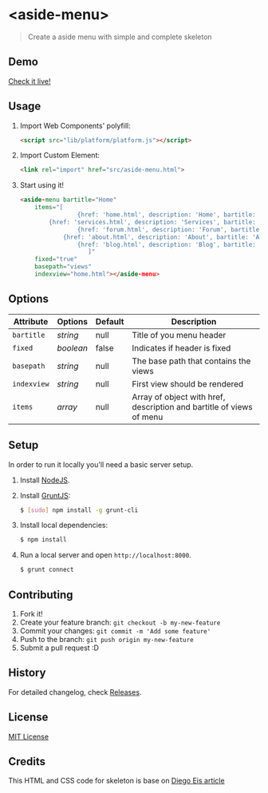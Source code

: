 # &lt;aside-menu&gt;

> Create a aside menu with simple and complete skeleton

## Demo

[Check it live!](http://leonardosalles.com/aside-menu/)

## Usage

1. Import Web Components' polyfill:

    ```html
    <script src="lib/platform/platform.js"></script>
    ```

2. Import Custom Element:

    ```html
    <link rel="import" href="src/aside-menu.html">
    ```

3. Start using it!

    ```html
    <aside-menu bartitle="Home" 
		items="[
                	{href: 'home.html', description: 'Home', bartitle: 'Home'},
			{href: 'services.html', description: 'Services', bartitle: 'Services'},
                	{href: 'forum.html', description: 'Forum', bartitle: 'Forum'},
		        {href: 'about.html', description: 'About', bartitle: 'About'},
                	{href: 'blog.html', description: 'Blog', bartitle: 'Blog'}
                       ]" 
		fixed="true" 
		basepath="views" 
		indexview="home.html"></aside-menu>
    ```



## Options

Attribute  | Options                   | Default             | Description
---        | ---                       | ---                 | ---
`bartitle` | *string*                  | null                | Title of you menu header
`fixed`    | *boolean*                 | false               | Indicates if header is fixed
`basepath` | *string*                  | null                | The base path that contains the views
`indexview`| *string*                  | null                | First view should be rendered
`items`    | *array*                   | null                | Array of object with href, description and bartitle of views of menu

## Setup

In order to run it locally you'll need a basic server setup.

1. Install [NodeJS](http://nodejs.org/download/).
2. Install [GruntJS](http://gruntjs.com/):

    ```sh
    $ [sudo] npm install -g grunt-cli
    ```

3. Install local dependencies:

    ```sh
    $ npm install
    ```

4. Run a local server and open `http://localhost:8000`.

    ```sh
    $ grunt connect
    ```

## Contributing

1. Fork it!
2. Create your feature branch: `git checkout -b my-new-feature`
3. Commit your changes: `git commit -m 'Add some feature'`
4. Push to the branch: `git push origin my-new-feature`
5. Submit a pull request :D

## History

For detailed changelog, check [Releases](https://github.com/leonardosalles/aside-menu/releases).

## License

[MIT License](http://opensource.org/licenses/MIT)

## Credits
This HTML and CSS code for skeleton is base on [Diego Eis article](http://tableless.com.br/fazendo-um-slide-menu-mobile-sem-plugin/)


